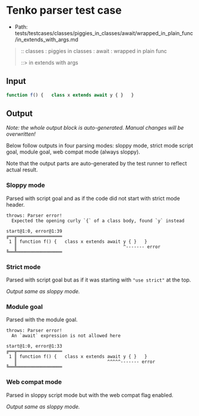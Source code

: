 # Tenko parser test case

- Path: tests/testcases/classes/piggies_in_classes/await/wrapped_in_plain_func/in_extends_with_args.md

> :: classes : piggies in classes : await : wrapped in plain func
>
> ::> in extends with args

## Input

`````js
function f() {   class x extends await y { }   }
`````

## Output

_Note: the whole output block is auto-generated. Manual changes will be overwritten!_

Below follow outputs in four parsing modes: sloppy mode, strict mode script goal, module goal, web compat mode (always sloppy).

Note that the output parts are auto-generated by the test runner to reflect actual result.

### Sloppy mode

Parsed with script goal and as if the code did not start with strict mode header.

`````
throws: Parser error!
  Expected the opening curly `{` of a class body, found `y` instead

start@1:0, error@1:39
╔══╦═════════════════
 1 ║ function f() {   class x extends await y { }   }
   ║                                        ^------- error
╚══╩═════════════════

`````

### Strict mode

Parsed with script goal but as if it was starting with `"use strict"` at the top.

_Output same as sloppy mode._

### Module goal

Parsed with the module goal.

`````
throws: Parser error!
  An `await` expression is not allowed here

start@1:0, error@1:33
╔══╦═════════════════
 1 ║ function f() {   class x extends await y { }   }
   ║                                  ^^^^^------- error
╚══╩═════════════════

`````


### Web compat mode

Parsed in sloppy script mode but with the web compat flag enabled.

_Output same as sloppy mode._
